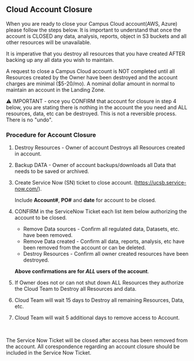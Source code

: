 ## Cloud Account Closure

When you are ready to close your Campus Cloud account(AWS, Azure) please follow the steps below.  It is important to understand that once the account is CLOSED any data, analysis, reports, object in S3 buckets and all other resources will be unavailable. 

It is imperative that you destroy all resources that you have created AFTER backing up any all data you wish to maintain.

A request to close a Campus Cloud account is NOT completed until all Resources created by the Owner have been destroyed and the account charges are minimal ($5-20/mo).  A nominal dollar amount in normal to maintain an account in the Landing Zone.

:warning: IMPORTANT - once you CONFIRM that account for closure in step 4 below, you are stating there is nothing in the account the you need and ALL resources, data, etc can be destroyed.  This is not a reversible process. There is no "undo".

### Procedure for Account Closure

1. Destroy Resources - Owner of account Destroys all Resources created in account.
2. Backup DATA - Owner of account backups/downloads all Data that needs to be saved or archived.
3. Create Service Now (SN) ticket to close account. (https://ucsb.service-now.com/).

   Include **Account#**, **PO#** and **date** for account to be closed.
 
4. CONFIRM in the ServiceNow Ticket each list item below  authorizing the account to be closed.
   * Remove Data sources - Confirm all regulated data, Datasets, etc. have been removed.
   * Remove Data created - Confirm all data, reports, analysis, etc have been removed from the account or can be deleted.
   * Destroy Resources - Confirm all owner created resources have been destroyed.

   **Above confirmations are for *ALL* users of the account**.

5. If Owner does not or can not shut down ALL Resources they authorize the Cloud Team to Destroy all Resources and data.
6. Cloud Team will wait 15 days to Destroy all remaining Resources, Data, etc.
7. Cloud Team will wait 5 additional days to remove access to Account.

<br>

The Service Now Ticket will be closed after access has been removed from the account.  All corespondence regarding an account closure should be included in the Service Now Ticket.
